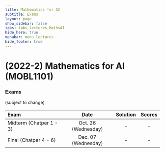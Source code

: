 ```yaml
---
title: Mathematics for AI
subtitle: Exams
layout: page
show_sidebar: false
tabs: tabs_lectures_MathsAI
hide_hero: true
menubar: menu_lectures
hide_footer: true
---
```


# (2022-2) Mathematics for AI (MOBL1101)

### Exams

(subject to change)

| Exam | Date | Solution | Scores |
|:---|:---:|:---:|:---:|
| Midterm (Chatper 1 - 3) | Oct. 26 (Wednesday) | - | - |
| Final (Chatper 4 - 6) | Dec. 07 (Wednesday) | - | - |